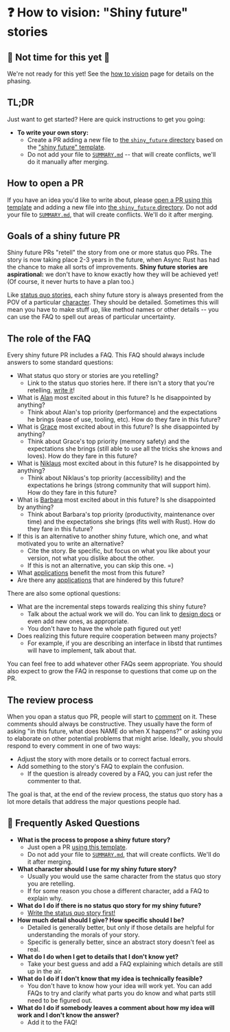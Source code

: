 # ❓ How to vision: "Shiny future" stories

## 🛑 Not time for this yet 🛑

We're not ready for this yet! See the [how to vision](../how_to_vision.md) page for details on the phasing.

[character]: ../characters.md
[comment]: ./comment.md
[status quo stories]: ./status_quo.md
[Alan]: ../characters/alan.md
[Grace]: ../characters/grace.md
[Niklaus]: ../characters/niklaus.md
[Barbara]: ../characters/barbara.md
[applications]: ../applications.md

## TL;DR

Just want to get started? Here are quick instructions to get you going:

* **To write your own story:**
    * Create a PR adding a new file to [the `shiny_future` directory][sfd] based on the ["shiny future" template][template]. 
    * Do not add your file to [`SUMMARY.md`] -- that will create conflicts, we'll do it manually after merging.

## How to open a PR

If you have an idea you'd like to write about, please [open a PR using this template][template] and adding a new file into [the `shiny_future` directory][sfd]. Do not add your file to [`SUMMARY.md`], that will create conflicts. We'll do it after merging.

## Goals of a shiny future PR

Shiny future PRs "retell" the story from one or more status quo PRs. The story is now taking place 2-3 years in the future, when Async Rust has had the chance to make all sorts of improvements. **Shiny future stories are aspirational:** we don't have to know exactly how they will be achieved yet! (Of course, it never hurts to have a plan too.)

Like [status quo stories], each shiny future story is always presented from the POV of a particular [character]. They should be detailed. Sometimes this will mean you have to make stuff up, like method names or other details -- you can use the FAQ to spell out areas of particular uncertainty.

## The role of the FAQ

Every shiny future PR includes a FAQ. This FAQ should always include answers to some standard questions:

* What status quo story or stories are you retelling?
    * Link to the status quo stories here. If there isn't a story that you're retelling, [write it](./status_quo.md)!
* What is [Alan] most excited about in this future? Is he disappointed by anything?
    * Think about Alan's top priority (performance) and the expectations he brings (ease of use, tooling, etc). How do they fare in this future?
* What is [Grace] most excited about in this future? Is she disappointed by anything?
    * Think about Grace's top priority (memory safety) and the expectations she brings (still able to use all the tricks she knows and loves). How do they fare in this future?
* What is [Niklaus] most excited about in this future? Is he disappointed by anything?
    * Think about Niklaus's top priority (accessibility) and the expectations he brings (strong community that will support him). How do they fare in this future?
* What is [Barbara] most excited about in this future? Is she disappointed by anything?
    * Think about Barbara's top priority (productivity, maintenance over time) and the expectations she brings (fits well with Rust). How do they fare in this future?
* If this is an alternative to another shiny future, which one, and what motivated you to write an alternative?
    * Cite the story. Be specific, but focus on what you like about your version, not what you dislike about the other.
    * If this is not an alternative, you can skip this one. =)
* What [applications] benefit the most from this future?
* Are there any [applications] that are hindered by this future?

There are also some optional questions:

* What are the incremental steps towards realizing this shiny future?
    * Talk about the actual work we will do. You can link to [design docs](../design_docs.md) or even add new ones, as appropriate.
    * You don't have to have the whole path figured out yet!
* Does realizing this future require cooperation between many projects?
    * For example, if you are describing an interface in libstd that runtimes will have to implement, talk about that.

You can feel free to add whatever other FAQs seem appropriate. You should also expect to grow the FAQ in response to questions that come up on the PR.

## The review process

When you opan a status quo PR, people will start to [comment] on it. These comments should always be constructive. They usually have the form of asking "in this future, what does NAME do when X happens?" or asking you to elaborate on other potential problems that might arise. Ideally, you should respond to every comment in one of two ways:

* Adjust the story with more details or to correct factual errors.
* Add something to the story's FAQ to explain the confusion.
    * If the question is already covered by a FAQ, you can just refer the commenter to that.

The goal is that, at the end of the review process, the status quo story has a lot more details that address the major questions people had.

## 🤔 Frequently Asked Questions

* **What is the process to propose a shiny future story?**
    * Just open a PR [using this template][template].
    * Do not add your file to [`SUMMARY.md`], that will create conflicts. We'll do it after merging.
* **What character should I use for my shiny future story?**
    * Usually you would use the same character from the status quo story you are retelling.
    * If for some reason you chose a different character, add a FAQ to explain why.
* **What do I do if there is no status quo story for my shiny future?**
    * [Write the status quo story first!](./status_quo.md)
* **How much detail should I give? How specific should I be?**
    * Detailed is generally better, but only if those details are helpful for understanding the morals of your story.
    * Specific is generally better, since an abstract story doesn't feel as real.
* **What do I do when I get to details that I don't know yet?**
    * Take your best guess and add a FAQ explaining which details are still up in the air.
* **What do I do if I don't know that my idea is technically feasible?**
    * You don't have to know how your idea will work yet. You can add FAQs to try and clarify what parts you do know and what parts still need to be figured out.
* **What do I do if somebody leaves a comment about how my idea will work and I don't know the answer?**
    * Add it to the FAQ!

[template]: https://github.com/rust-lang/wg-async-foundations/tree/master/src/vision/shiny_future/template.md
[sfd]: https://github.com/rust-lang/wg-async-foundations/tree/master/src/vision/shiny_future
[`SUMMARY.md`]: https://github.com/rust-lang/wg-async-foundations/blob/master/src/SUMMARY.md
